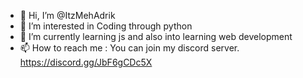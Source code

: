 - 👋 Hi, I’m @ItzMehAdrik
- 👀 I’m interested in Coding through python
- 🌱 I’m currently learning js and also into learning web development
- 📫 How to reach me : You can join my discord server. https://discord.gg/JbF6gCDc5X

<!---
ItzMehAdrik/ItzMehAdrik is a ✨ special ✨ repository because its `README.md` (this file) appears on your GitHub profile.
You can click the Preview link to take a look at your changes.
--->
